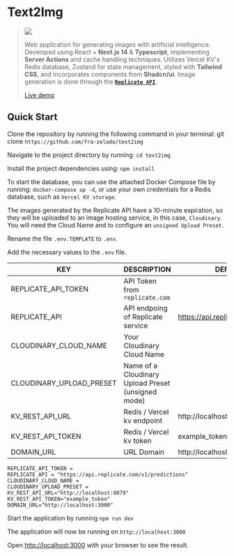 

# Text2Img

> <p><a href="https://text2img-replicate.vercel.app/" title="Redirect to Text2Img">
> <img
> src="https://res.cloudinary.com/dwvkka6mz/image/upload/v1706815856/captura-text2img_svrq8t.png"></a></p>
>
> Web application for generating images with artificial intelligence. Developed using React + **Next.js 14** & **Typescript**, implementing **Server Actions** and cache handling techniques. Utilizes Vercel KV's Redis database, Zustand for state management, styled with **Tailwind CSS**, and incorporates components from **Shadcn/ui**. Image generation is done through the **[`Replicate API`](https://replicate.com/)**.
>
> [Live demo](https://text2img-replicate.vercel.app/)





## Quick Start


Clone the repository by running the following command in your terminal: git clone `https://github.com/fra-zelada/text2img`

Navigate to the project directory by running: `cd text2img`

Install the project dependencies using: `npm install`

To start the database, you can use the attached Docker Compose file by running: `docker-compose up -d`, or use your own credentials for a Redis database, such as `Vercel KV storage`.

The images generated by the Replicate API have a 10-minute expiration, so they will be uploaded to an image hosting service, in this case, `Cloudinary`. You will need the Cloud Name and to configure an `unsigned Upload Preset`.

Rename the file `.env.TEMPLATE` to `.env`.

Add the necessary values to the `.env` file.




| KEY                      | DESCRIPTION  | DEFAULT VALUE|
|--------------------------|--------------|--------------|
| REPLICATE_API_TOKEN      | API Token from `replicate.com`  |    |
| REPLICATE_API            | API endpoing of Replicate service | https://api.replicate.com/v1/predictions   |
| CLOUDINARY_CLOUD_NAME    | Your Cloudinary Cloud Name |    |
| CLOUDINARY_UPLOAD_PRESET | Name of a Cloudinary Upload Preset (unsigned mode)  |    |
| KV_REST_API_URL          | Redis / Vercel kv endpoint  |  http://localhost:8079  |
| KV_REST_API_TOKEN        | Redis / Vercel kv token  |  example_token  |
| DOMAIN_URL               | URL Domain  | http://localhost:3000   |

```
REPLICATE_API_TOKEN =
REPLICATE_API = "https://api.replicate.com/v1/predictions"
CLOUDINARY_CLOUD_NAME =
CLOUDINARY_UPLOAD_PRESET =
KV_REST_API_URL="http://localhost:8079"
KV_REST_API_TOKEN="example_token"
DOMAIN_URL="http://localhost:3000"
```

Start the application by running `npm run dev`

The application will now be running on `http://localhost:3000`

Open [http://localhost:3000](http://localhost:3000) with your browser to see the result.
